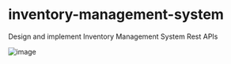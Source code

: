 # inventory-management-system
Design and implement Inventory Management System Rest APIs

![image](https://github.com/afefa-karakra/inventory-management-system/assets/121513237/81196fb3-0cd7-4c04-a0b6-9fd753d8d81e)



